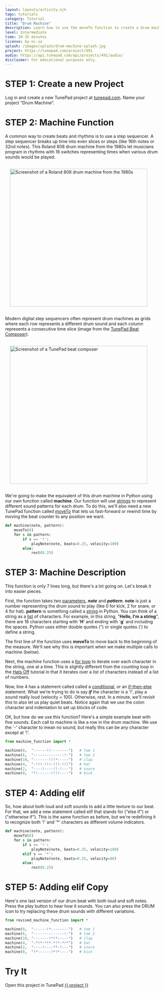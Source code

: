 ```yaml
---
layout: layouts/activity.njk
tags: tutorials
category: Tutorial
title: "Drum Machine"
description: Learn how to use the moveTo function to create a drum machine.
level: Intermediate
time: 20-35 minutes
license: by-nc-sa
splash: /images/splash/drum-machine-splash.jpg
project: https://tunepad.com/project/491
audio: https://api.tunepad.com/api/projects/491/audio/
disclaimer: For educational purposes only.
---
```


# STEP 1: Create a new Project
Log in and create a new TunePad project at [tunepad.com](https://tunepad.com). Name your project “Drum Machine”.

# STEP 2: Machine Function
A common way to create beats and rhythms is to use a step sequencer. A step sequencer breaks up time into even slices or steps (like 16th notes or 32nd notes). This Roland 808 drum machine from the 1980s let musicians program in rhythms with 16 switches representing times when various drum sounds would be played. 

<a href="/images/splash/drum-machine-splash.jpg" target="_blank">
<img src="/images/splash/drum-machine-splash.jpg" alt="Screenshot of a Roland 808 drum machine from the 1980s" width="450px" style="margin: 1rem;"></a>

Modern digital step sequencers often represent drum machines as grids where each row represents a different drum sound and each column represents a consecutive time slice (image from the <a href="https://learn.tunepad.com/interactives/composer/" target="_blank">TunePad Beat Composer</a>).

<a href="/images/splash/composer-splash.png" target="_blank">
<img src="/images/splash/composer-splash.png" alt="Screenshot of a TunePad beat composer" width="450px" style="margin: 1rem;"></a>

We're going to make the equivalent of this drum machine in Python using our own function called **machine**. Our function will use <a href="https://tunepad.com/learn/glossary#string" target="_blank">strings</a> to represent different sound patterns for each drum. To do this, we'll also need a new TunePad function called <a href="https://tunepad.com/learn/glossary#moveTo" target="_blank">moveTo</a> that lets us fast-forward or rewind time by moving the beat counter to any position we want.

```python
def machine(note, pattern):
    moveTo(0)
    for s in pattern:
        if s == '!':
            playNote(note, beats=0.25, velocity=100)
        else:
            rest(0.25)

```

# STEP 3: Machine Description
This function is only 7 lines long, but there's a lot going on. Let's break it into easier pieces. 

First, the function takes two <a href="https://tunepad.com/learn/glossary#parameter" target="_blank">parameters</a>, **_note_** and **_pattern_**. **note** is just a number representing the drum sound to play (like 0 for kick, 2 for snare, or 4 for hat). **pattern** is something called a <a href="https://tunepad.com/learn/glossary#string">string</a> in Python. You can think of a string as a <a href="https://tunepad.com/learn/glossary#list">list</a> of characters. For example, in this string, "**Hello, I'm a string**", there are 18 characters starting with '**H**' and ending with '**g**' and including the spaces. Python uses either double quotes (") or single quotes (') to define a string.

The first line of the function uses **moveTo** to move back to the beginning of the measure. We'll see why this is important when we make multiple calls to machine (below).

Next, the machine function uses a <a href="https://tunepad.com/learn/glossary#for-loop">for loop</a> to iterate over each character in the string, one at a time. This is slightly different from the counting loop in the [Hats Off](/tutorials/hats-off) tutorial in that it iterates over a list of characters instead of a list of numbers.

Now, line 4 has a statement called called a <a href="https://tunepad.com/learn/glossary#conditional">conditional</a>, or an <a href="https://tunepad.com/learn/glossary#if-then-else">if-then-else</a> statement. What we're trying to do is say **_if_** the character is a '!', play a sound really loud (velocity = 100). Otherwise, rest. In a minute, we'll revisit this to also let us play quiet beats. Notice again that we use the colon character and indentation to set up blocks of code. 

OK, but how do we use this function? Here's a simple example beat with five sounds. Each call to machine is like a row in the drum machine. We use the '-' character to mean no sound, but really this can be any character except at '!'.

```python
from machine_function import *

machine(8,  "------!!--------")   # tom 1
machine(6,  "--------------!-")   # tom 2
machine(10, "-------!!!*-----")   # clap
machine(4,  "-!!!-!!!-!!!-!!!")   # hat
machine(2,  "----!----!!-!---")   # snare
machine(0,  "!!------!!!!----")   # kick
```


# STEP 4: Adding elif
So, how about both loud and soft sounds to add a little texture to our beat. For that, we add a new statement called elif that stands for ("else if") or ("otherwise if"). This is the same function as before, but we're redefining it to recognize both '!' and '*' characters as different volume indicators.

```python
def machine(note, pattern):
    moveTo(0)
    for s in pattern:
        if s == '!':
            playNote(note, beats=0.25, velocity=100)
        elif s == '*':
            playNote(note, beats=0.25, velocity=80)
        else:
            rest(0.25)
```

# STEP 5: Adding elif Copy
Here's one last version of our drum beat with both loud and soft notes. Press the play button to hear how it sounds. You can also press the DRUM icon to try replacing these drum sounds with different variations.

```python
from revised_machine_function import *

machine(8,  "------!*--------")   # tom 1
machine(6,  "--------------!-")   # tom 2
machine(10, "-------!*!*-----")   # clap
machine(4,  "-*!*-*!*-*!*-*!*")   # hat
machine(2,  "----!----**-!---")   # snare
machine(0,  "!*------!*!*----")   # kick
```

# Try It
Open this project in TunePad <a href="{{project}}" target="_blank">{{ project }}</a>
